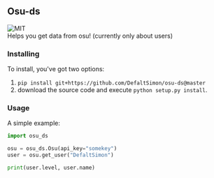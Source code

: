 ## Osu-ds
![MIT](https://img.shields.io/badge/license-MIT-yellow.svg)  
Helps you get data from osu! (currently only about users)  


### Installing  
To install, you've got two options:  

1. `pip install git+https://github.com/DefaltSimon/osu-ds@master`  
2. download the source code and execute `python setup.py install`. 
  
### Usage  
A simple example:  
```python
import osu_ds

osu = osu_ds.Osu(api_key="somekey")
user = osu.get_user("DefaltSimon")

print(user.level, user.name)
```
